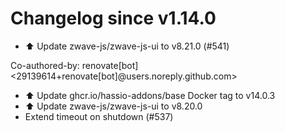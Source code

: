 # Changelog since v1.14.0
- ⬆️ Update zwave-js/zwave-js-ui to v8.21.0 (#541)

Co-authored-by: renovate[bot] <29139614+renovate[bot]@users.noreply.github.com> 
- ⬆️ Update ghcr.io/hassio-addons/base Docker tag to v14.0.3 
- ⬆️ Update zwave-js/zwave-js-ui to v8.20.0 
- Extend timeout on shutdown (#537) 
